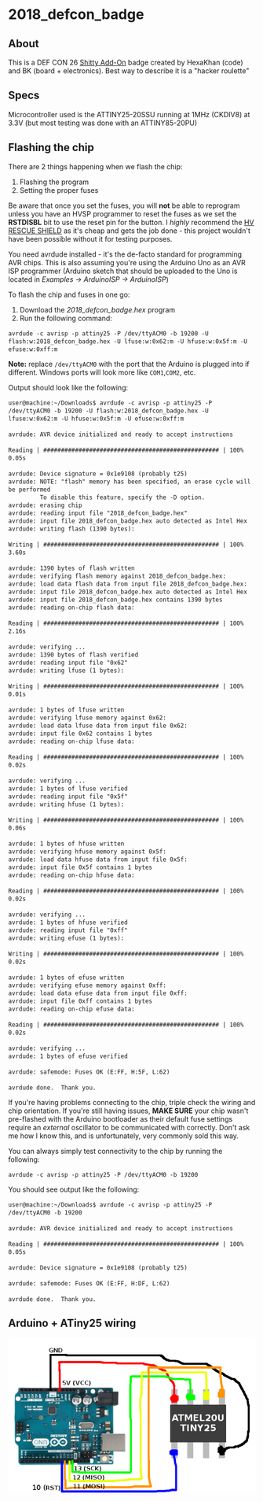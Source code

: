 # 2018_defcon_badge

## About
This is a DEF CON 26 [Shitty Add-On](https://hackaday.io/project/52950-defcon-26-shitty-add-ons) badge created by HexaKhan (code) and BK (board + electronics). Best way to describe it is a "hacker roulette"

## Specs
Microcontroller used is the ATTINY25-20SSU running at 1MHz (CKDIV8) at 3.3V (but most testing was done with an ATTINY85-20PU)

## Flashing the chip
There are 2 things happening when we flash the chip:
1. Flashing the program
2. Setting the proper fuses

Be aware that once you set the fuses, you will **not** be able to reprogram unless you have an HVSP programmer to reset the fuses as we set the **RSTDISBL** bit to use the reset pin for the button. I *highly* recommend the [HV RESCUE SHIELD](https://mightyohm.com/blog/products/hv-rescue-shield-2-x/) as it's cheap and gets the job done - this project wouldn't have been possible without it for testing purposes.

You need avrdude installed - it's the de-facto standard for programming AVR chips. This is also assuming you're using the Arduino Uno as an AVR ISP programmer (Arduino sketch that should be uploaded to the Uno is located in *Examples -> ArduinoISP -> ArduinoISP*)

To flash the chip and fuses in one go:
1. Download the *2018_defcon_badge.hex* program
2. Run the following command:
```
avrdude -c avrisp -p attiny25 -P /dev/ttyACM0 -b 19200 -U flash:w:2018_defcon_badge.hex -U lfuse:w:0x62:m -U hfuse:w:0x5f:m -U efuse:w:0xff:m
```
**Note:** replace `/dev/ttyACM0` with the port that the Arduino is plugged into if different. Windows ports will look more like `COM1`,`COM2`, etc.

Output should look like the following:
```
user@machine:~/Downloads$ avrdude -c avrisp -p attiny25 -P /dev/ttyACM0 -b 19200 -U flash:w:2018_defcon_badge.hex -U lfuse:w:0x62:m -U hfuse:w:0x5f:m -U efuse:w:0xff:m

avrdude: AVR device initialized and ready to accept instructions

Reading | ################################################## | 100% 0.05s

avrdude: Device signature = 0x1e9108 (probably t25)
avrdude: NOTE: "flash" memory has been specified, an erase cycle will be performed
         To disable this feature, specify the -D option.
avrdude: erasing chip
avrdude: reading input file "2018_defcon_badge.hex"
avrdude: input file 2018_defcon_badge.hex auto detected as Intel Hex
avrdude: writing flash (1390 bytes):

Writing | ################################################## | 100% 3.60s

avrdude: 1390 bytes of flash written
avrdude: verifying flash memory against 2018_defcon_badge.hex:
avrdude: load data flash data from input file 2018_defcon_badge.hex:
avrdude: input file 2018_defcon_badge.hex auto detected as Intel Hex
avrdude: input file 2018_defcon_badge.hex contains 1390 bytes
avrdude: reading on-chip flash data:

Reading | ################################################## | 100% 2.16s

avrdude: verifying ...
avrdude: 1390 bytes of flash verified
avrdude: reading input file "0x62"
avrdude: writing lfuse (1 bytes):

Writing | ################################################## | 100% 0.01s

avrdude: 1 bytes of lfuse written
avrdude: verifying lfuse memory against 0x62:
avrdude: load data lfuse data from input file 0x62:
avrdude: input file 0x62 contains 1 bytes
avrdude: reading on-chip lfuse data:

Reading | ################################################## | 100% 0.02s

avrdude: verifying ...
avrdude: 1 bytes of lfuse verified
avrdude: reading input file "0x5f"
avrdude: writing hfuse (1 bytes):

Writing | ################################################## | 100% 0.06s

avrdude: 1 bytes of hfuse written
avrdude: verifying hfuse memory against 0x5f:
avrdude: load data hfuse data from input file 0x5f:
avrdude: input file 0x5f contains 1 bytes
avrdude: reading on-chip hfuse data:

Reading | ################################################## | 100% 0.02s

avrdude: verifying ...
avrdude: 1 bytes of hfuse verified
avrdude: reading input file "0xff"
avrdude: writing efuse (1 bytes):

Writing | ################################################## | 100% 0.02s

avrdude: 1 bytes of efuse written
avrdude: verifying efuse memory against 0xff:
avrdude: load data efuse data from input file 0xff:
avrdude: input file 0xff contains 1 bytes
avrdude: reading on-chip efuse data:

Reading | ################################################## | 100% 0.02s

avrdude: verifying ...
avrdude: 1 bytes of efuse verified

avrdude: safemode: Fuses OK (E:FF, H:5F, L:62)

avrdude done.  Thank you.

```

If you're having problems connecting to the chip, triple check the wiring and chip orientation. If you're still having issues, **MAKE SURE** your chip wasn't pre-flashed with the Arduino bootloader as their default fuse settings require an *external* oscillator to be communicated with correctly. Don't ask me how I know this, and is unfortunately, very commonly sold this way.

You can always simply test connectivity to the chip by running the following:
```
avrdude -c avrisp -p attiny25 -P /dev/ttyACM0 -b 19200
```

You should see output like the following:

```
user@machine:~/Downloads$ avrdude -c avrisp -p attiny25 -P /dev/ttyACM0 -b 19200

avrdude: AVR device initialized and ready to accept instructions

Reading | ################################################## | 100% 0.05s

avrdude: Device signature = 0x1e9108 (probably t25)

avrdude: safemode: Fuses OK (E:FF, H:DF, L:62)

avrdude done.  Thank you.

```

## Arduino + ATiny25 wiring
![](ATTINY25_Programming.png)



